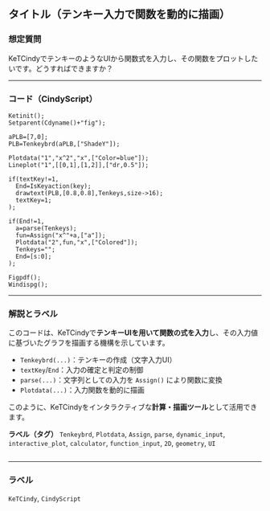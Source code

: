 ## タイトル（テンキー入力で関数を動的に描画）

### 想定質問

KeTCindyでテンキーのようなUIから関数式を入力し、その関数をプロットしたいです。どうすればできますか？

---

### コード（CindyScript）

```cindy
Ketinit();
Setparent(Cdyname()+"fig");

aPLB=[7,0];
PLB=Tenkeybrd(aPLB,["ShadeY"]);

Plotdata("1","x^2","x",["Color=blue"]);
Lineplot("1",[[0,1],[1,2]],["dr,0.5"]);

if(textKey!=1,
  End=IsKeyaction(key);
  drawtext(PLB,[0.8,0.8],Tenkeys,size->16);
  textKey=1;
);

if(End!=1,
  a=parse(Tenkeys);
  fun=Assign("x^"+a,["a"]);
  Plotdata("2",fun,"x",["Colored"]);
  Tenkeys="";
  End=[s:0];
);

Figpdf();
Windispg();
````

---

### 解説とラベル

このコードは、KeTCindyで**テンキーUIを用いて関数の式を入力**し、その入力値に基づいたグラフを描画する機構を示しています。

* `Tenkeybrd(...)`：テンキーの作成（文字入力UI）
* `textKey`/`End`：入力の確定と判定の制御
* `parse(...)`：文字列としての入力を `Assign()` により関数に変換
* `Plotdata(...)`：入力関数を動的に描画

このように、KeTCindyをインタラクティブな**計算・描画ツール**として活用できます。

**ラベル（タグ）**
`Tenkeybrd`, `Plotdata`, `Assign`, `parse`, `dynamic_input`, `interactive_plot`, `calculator`, `function_input`, `2D`, `geometry`, `UI`

```
```


---

### ラベル

`KeTCindy`, `CindyScript`

